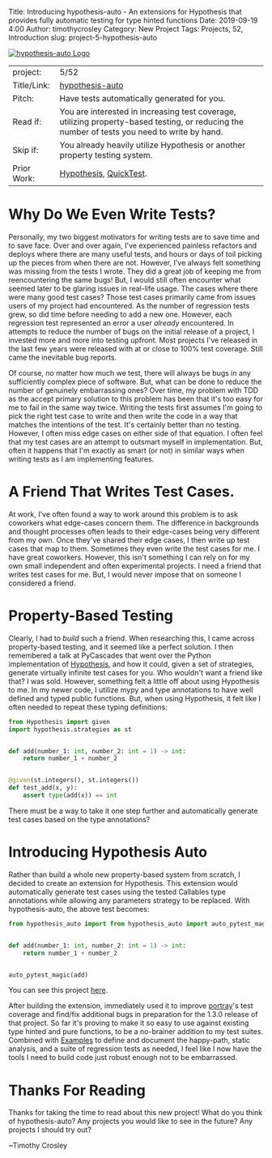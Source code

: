 Title: Introducing hypothesis-auto - An extensions for Hypothesis that provides fully automatic testing for type hinted functions
Date: 2019-09-19 4:00
Author: timothycrosley
Category: New Project
Tags: Projects, 52, Introduction
slug: project-5-hypothesis-auto

[![hypothesis-auto Logo](https://raw.githubusercontent.com/timothycrosley/hypothesis-auto/master/art/logo_large.png)](https://timothycrosley.github.io/hypothesis-auto/)

| | |
| ------------| -----------------------------------------------------------------------------------------------------------------------------------------------------------------------|
| project: | 5/52 |
| Title/Link: | [hypothesis-auto](https://timothycrosley.github.io/hypothesis-auto/) |
| Pitch: | Have tests automatically generated for you. |
| Read if: | You are interested in increasing test coverage, utilizing property-based testing, or reducing the number of tests you need to write by hand. |
| Skip if: | You already heavily utilize Hypothesis or another property testing system. |
| Prior Work: | [Hypothesis](https://hypothesis.readthedocs.io/en/latest/), [QuickTest](http://hackage.haskell.org/package/QuickCheck). |

# Why Do We Even Write Tests?

Personally, my two biggest motivators for writing tests are to save time and to save face. Over and over again, I've experienced painless refactors and deploys where there are many useful tests,
and hours or days of toil picking up the pieces from when there are not. However, I've always felt something was missing from the tests I wrote.
They did a great job of keeping me from reencountering the same bugs! But, I would still often encounter what seemed later to be glaring issues in real-life usage.
The cases where there were many good test cases? Those test cases primarily came from issues users of my project had encountered.
As the number of regression tests grew, so did time before needing to add a new one. However, each regression test represented an error a user *already* encountered.
In attempts to reduce the number of bugs on the initial release of a project, I invested more and more into testing upfront.
Most projects I've released in the last few years were released with at or close to 100% test coverage. Still came the inevitable bug reports.

Of course, no matter how much we test, there will always be bugs in any sufficiently complex piece of software.
But, what can be done to reduce the number of genuinely embarrassing ones? Over time, my problem with TDD as the accept primary solution to this problem has been
that it's too easy for me to fail in the same way twice. Writing the tests first assumes I'm going to pick the right test case to write
and then write the code in a way that matches the intentions of the test. It's certainly better than no testing. However, I often miss edge cases on either side of that equation. I often feel that my test cases are an attempt to outsmart myself in implementation. But, often it happens that I'm exactly as smart (or not) in similar ways when writing tests as I am implementing features.

# A Friend That Writes Test Cases.

At work, I've often found a way to work around this problem is to ask coworkers what edge-cases concern them.
The difference in backgrounds and thought processes often leads to their edge-cases being very different from my own.
Once they've shared their edge cases, I then write up test cases that map to them. Sometimes they even write the test cases for me. I have great coworkers.
However, this isn't something I can rely on for my own small independent and often experimental projects. I need a friend that writes test cases for me.
But, I would never impose that on someone I considered a friend.

# Property-Based Testing

Clearly, I had to *build* such a friend. When researching this, I came across property-based testing, and it seemed like a perfect solution.
I then remembered a talk at PyCascades that went over the Python implementation of [Hypothesis](https://hypothesis.readthedocs.io/en/latest/),
and how it could, given a set of strategies, generate virtually infinite test cases for you. Who wouldn't want a friend like that? I was sold.
However, something felt a little off about using Hypothesis to me. In my newer code, I utilize mypy and type annotations to have well defined and typed public functions. But, when using Hypothesis, it felt like I often needed to repeat these typing definitions:

```python
from Hypothesis import given
import hypothesis.strategies as st


def add(number_1: int, number_2: int = 1) -> int:
    return number_1 + number_2


@given(st.integers(), st.integers())
def test_add(x, y):
    assert type(add(x)) == int
```

There must be a way to take it one step further and automatically generate test cases based on the type annotations?

# Introducing Hypothesis Auto

Rather than build a whole new property-based system from scratch, I decided to create an extension for Hypothesis. This extension would automatically generate test cases using the tested Callables type annotations while allowing any parameters strategy to be replaced.
With hypothesis-auto, the above test becomes:

```python
from hypothesis_auto import from hypothesis_auto import auto_pytest_magic


def add(number_1: int, number_2: int = 1) -> int:
    return number_1 + number_2


auto_pytest_magic(add)
```

You can see this project [here](https://timothycrosley.github.io/hypothesis-auto/).

After building the extension, immediately used it to improve [portray](https://timothycrosley.com/project-2-portray)'s test coverage and find/fix additional bugs in preparation for the 1.3.0 release of that project.
So far it's proving to make it so easy to use against existing type hinted and pure functions, to be a no-brainer addition to my test suites. Combined with [Examples](https://timothycrosley.github.io/examples/) to define and document the happy-path, static analysis, and a suite of regression tests as needed, I feel like I now have the tools I need to build code just robust enough not to be embarrassed.

# Thanks For Reading

Thanks for taking the time to read about this new project!
What do you think of hypothesis-auto? Any projects you would like to see in the future? Any projects I should try out?

~Timothy Crosley
